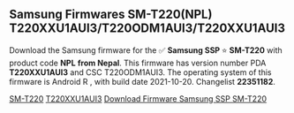 <h2>Samsung Firmwares SM-T220(NPL) T220XXU1AUI3/T220ODM1AUI3/T220XXU1AUI3</h2>
Download the Samsung firmware for the ✅ <strong>Samsung SSP </strong> ⭐ <strong>SM-T220</strong> with product code <strong>NPL</strong> <strong> from Nepal</strong>. This firmware has version number PDA <strong>T220XXU1AUI3</strong> and CSC T220ODM1AUI3. The operating system of this firmware is Android R , with build date 2021-10-20. Changelist <strong>22351182</strong>.


[SM-T220](https://samfirm.shop/samsung/model/SM-T220)
[T220XXU1AUI3](https://samfirm.shop/samsung/pda/T220XXU1AUI3)
[Download Firmware Samsung SSP SM-T220](https://samfirm.shop/samsung/firmware/466649)
